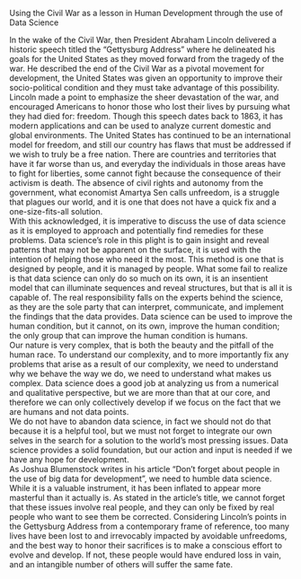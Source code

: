 Using the Civil War as a lesson in Human Development through the use of Data Science

   In the wake of the Civil War, then President Abraham Lincoln delivered a historic speech titled the “Gettysburg Address” where he delineated his goals for the United States as they moved forward from the tragedy of the war. He described the end of the Civil War as a pivotal movement for development, the United States was given an opportunity to improve their socio-political condition and they must take advantage of this possibility. Lincoln made a point to emphasize the sheer devastation of the war, and encouraged Americans to honor those who lost their lives by pursuing what they had died for: freedom. Though this speech dates back to 1863, it has modern applications and can be used to analyze current domestic and global environments. The United States has continued to be an international model for freedom, and still our country has flaws that must be addressed if we wish to truly be a free nation. There are countries and territories that have it far worse than us, and everyday the individuals in those areas have to fight for liberties, some cannot fight because the consequence of their activism is death. The absence of civil rights and autonomy from the government, what economist Amartya Sen calls unfreedom, is a struggle that plagues our world, and it is one that does not have a quick fix and a one-size-fits-all solution.   
With this acknowledged, it is imperative to discuss the use of data science as it is employed to approach and potentially find remedies for these problems. Data science’s role in this plight is to gain insight and reveal patterns that may not be apparent on the surface, it is used with the intention of helping those who need it the most. This method is one that is designed by people, and it is managed by people. What some fail to realize is that data science can only do so much on its own, it is an insentient model that can illuminate sequences and reveal structures, but that is all it is capable of. The real responsibility falls on the experts behind the science, as they are the sole party that can interpret, communicate, and implement the findings that the data provides. Data science can be used to improve the human condition, but it cannot, on its own, improve the human condition; the only group that can improve the human condition is humans.   
Our nature is very complex, that is both the beauty and the pitfall of the human race. To understand our complexity, and to more importantly fix any problems that arise as a result of our complexity, we need to understand why we behave the way we do, we need to understand what makes us complex. Data science does a good job at analyzing us from a numerical and qualitative perspective, but we are more than that at our core, and therefore we can only collectively develop if we focus on the fact that we are humans and not data points.   
We do not have to abandon data science, in fact we should not do that because it is a helpful tool, but we must not forget to integrate our own selves in the search for a solution to the world’s most pressing issues. Data science provides a solid foundation, but our action and input is needed if we have any hope for development.   
As Joshua Blumenstock writes in his article “Don’t forget about people in the use of big data for development”, we need to humble data science. While it is a valuable instrument, it has been inflated to appear more masterful than it actually is. As stated in the article’s title, we cannot forget that these issues involve real people, and they can only be fixed by real people who want to see them be corrected. Considering Lincoln’s points in the Gettysburg Address from a contemporary frame of reference, too many lives have been lost to and irrevocably impacted by avoidable unfreedoms, and the best way to honor their sacrifices is to make a conscious effort to evolve and develop. If not, these people would have endured loss in vain, and an intangible number of others will suffer the same fate. 
